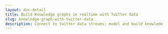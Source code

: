 ```yaml
---
layout: doc-detail
title: Build Knowledge graphs in realtime with Twitter data
slug: knowledge-graph-with-twitter-data
description: Connect to twitter data streams; model and build knowlede graph
---
```

